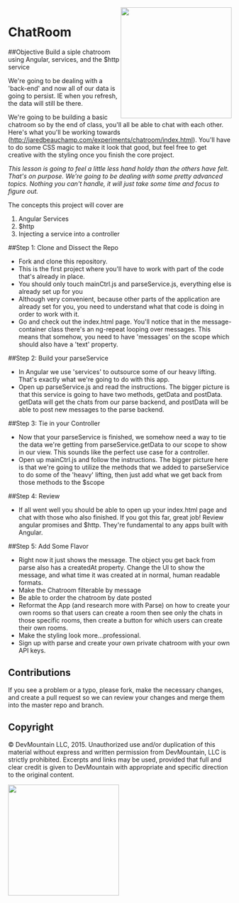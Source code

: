 <img src="https://devmounta.in/img/logowhiteblue.png" width="250" align="right">

ChatRoom
========

##Objective
Build a siple chatroom using Angular, services, and the $http service

We're going to be dealing with a 'back-end' and now all of our data is going to persist. IE when you refresh, the data will still be there. 

We're going to be building a basic chatroom so by the end of class, you'll all be able to chat with each other. Here's what you'll be working towards (http://jaredbeauchamp.com/experiments/chatroom/index.html). You'll have to do some CSS magic to make it look that good, but feel free to get creative with the styling once you finish the core project.

*This lesson is going to feel a little less hand holdy than the others have felt. That's on purpose. We're going to be dealing with some pretty advanced topics. Nothing you can't handle, it will just take some time and focus to figure out.*

The concepts this project will cover are 

1. Angular Services
2. $http
3. Injecting a service into a controller


##Step 1: Clone and Dissect the Repo
* Fork and clone this repository.
* This is the first project where you'll have to work with part of the code that's already in place.
* You should only touch mainCtrl.js and parseService.js, everything else is already set up for you
* Although very convenient, because other parts of the application are already set for you, you need to understand what that code is doing in order to work with it. 
* Go and check out the index.html page. You'll notice that in the message-container class there's an ng-repeat looping over messages. This means that somehow, you need to have 'messages' on the scope which should also have a 'text' property.


##Step 2: Build your parseService
* In Angular we use 'services' to outsource some of our heavy lifting. That's exactly what we're going to do with this app. 
* Open up parseService.js and read the instructions. The bigger picture is that this service is going to have two methods, getData and postData. getData will get the chats from our parse backend, and postData will be able to post new messages to the parse backend.


##Step 3: Tie in your Controller
* Now that your parseService is finished, we somehow need a way to tie the data we're getting from parseService.getData to our scope to show in our view. This sounds like the perfect use case for a controller. 
* Open up mainCtrl.js and follow the instructions. The bigger picture here is that we're going to utilize the methods that we added to parseService to do some of the 'heavy' lifting, then just add what we get back from those methods to the $scope


##Step 4: Review
* If all went well you should be able to open up your index.html page and chat with those who also finished. If you got this far, great job! Review angular promises and $http. They're fundamental to any apps built with Angular.


##Step 5: Add Some Flavor
* Right now it just shows the message. The object you get back from parse also has a createdAt property. Change the UI to show the message, and what time it was created at in normal, human readable formats.
* Make the Chatroom filterable by message
* Be able to order the chatroom by date posted
* Reformat the App (and research more with Parse) on how to create your own rooms so that users can create a room then see only the chats in those specific rooms, then create a button for which users can create their own rooms.
* Make the styling look more...professional.
* Sign up with parse and create your own private chatroom with your own API keys.

## Contributions
If you see a problem or a typo, please fork, make the necessary changes, and create a pull request so we can review your changes and merge them into the master repo and branch.

## Copyright

© DevMountain LLC, 2015. Unauthorized use and/or duplication of this material without express and written permission from DevMountain, LLC is strictly prohibited. Excerpts and links may be used, provided that full and clear credit is given to DevMountain with appropriate and specific direction to the original content.

<img src="https://devmounta.in/img/logowhiteblue.png" width="250">
